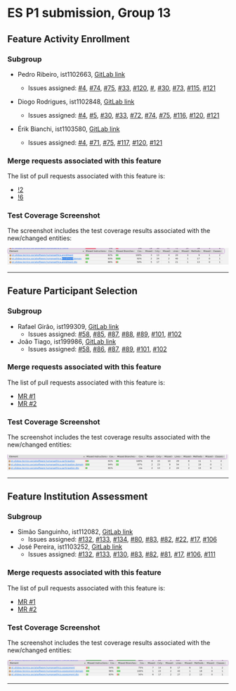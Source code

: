 # ES P1 submission, Group 13

## Feature Activity Enrollment

### Subgroup

- Pedro Ribeiro, ist1102663, [GitLab link](https://gitlab.rnl.tecnico.ulisboa.pt/ist1102663)

  - Issues assigned: [#4](https://gitlab.rnl.tecnico.ulisboa.pt/es/es24-13/-/issues/4), [#74](https://gitlab.rnl.tecnico.ulisboa.pt/es/es24-13/-/issues/74), [#75](https://gitlab.rnl.tecnico.ulisboa.pt/es/es24-13/-/issues/75), [#33](https://gitlab.rnl.tecnico.ulisboa.pt/es/es24-13/-/issues/33), [#120](https://gitlab.rnl.tecnico.ulisboa.pt/es/es24-13/-/issues/120), [#](https://gitlab.rnl.tecnico.ulisboa.pt/es/es24-13/-/issues/5), [#30](https://gitlab.rnl.tecnico.ulisboa.pt/es/es24-13/-/issues/30), [#73](https://gitlab.rnl.tecnico.ulisboa.pt/es/es24-13/-/issues/73), [#115](https://gitlab.rnl.tecnico.ulisboa.pt/es/es24-13/-/issues/115), [#121](https://gitlab.rnl.tecnico.ulisboa.pt/es/es24-13/-/issues/121)

- Diogo Rodrigues, ist1102848, [GitLab link](https://gitlab.rnl.tecnico.ulisboa.pt/ist1102848)

  - Issues assigned: [#4](https://gitlab.rnl.tecnico.ulisboa.pt/es/es24-13/-/issues/4), [#5](https://gitlab.rnl.tecnico.ulisboa.pt/es/es24-13/-/issues/5), [#30](https://gitlab.rnl.tecnico.ulisboa.pt/es/es24-13/-/issues/30), [#33](https://gitlab.rnl.tecnico.ulisboa.pt/es/es24-13/-/issues/33), [#72](https://gitlab.rnl.tecnico.ulisboa.pt/es/es24-13/-/issues/4), [#74](https://gitlab.rnl.tecnico.ulisboa.pt/es/es24-13/-/issues/74), [#75](https://gitlab.rnl.tecnico.ulisboa.pt/es/es24-13/-/issues/75), [#116](https://gitlab.rnl.tecnico.ulisboa.pt/es/es24-13/-/issues/116), [#120](https://gitlab.rnl.tecnico.ulisboa.pt/es/es24-13/-/issues/120), [#121](https://gitlab.rnl.tecnico.ulisboa.pt/es/es24-13/-/issues/121)

- Érik Bianchi, ist1103580, [GitLab link](https://gitlab.rnl.tecnico.ulisboa.pt/ist1103580)

  - Issues assigned: [#4](https://gitlab.rnl.tecnico.ulisboa.pt/es/es24-13/-/issues/4), [#71](https://gitlab.rnl.tecnico.ulisboa.pt/es/es24-13/-/issues/71), [#75](https://gitlab.rnl.tecnico.ulisboa.pt/es/es24-13/-/issues/75), [#117](https://gitlab.rnl.tecnico.ulisboa.pt/es/es24-13/-/issues/117), [#120](https://gitlab.rnl.tecnico.ulisboa.pt/es/es24-13/-/issues/120), [#121](https://gitlab.rnl.tecnico.ulisboa.pt/es/es24-13/-/issues/)

### Merge requests associated with this feature

The list of pull requests associated with this feature is:

- [!2](https://gitlab.rnl.tecnico.ulisboa.pt/es/es24-13/-/merge_requests/2)
- [!6](https://gitlab.rnl.tecnico.ulisboa.pt/es/es24-13/-/merge_requests/6)

### Test Coverage Screenshot

The screenshot includes the test coverage results associated with the new/changed entities:

![Test Coverage Screenshot](./P1-enrollment-coverage.png)

______________________________________________________________________

## Feature Participant Selection

### Subgroup

- Rafael Girão, ist199309, [GitLab link](https://gitlab.rnl.tecnico.ulisboa.pt/ist199309)
  - Issues assigned: [#58](https://gitlab.rnl.tecnico.ulisboa.pt/es/es24-13/-/issues/58), [#85](https://gitlab.rnl.tecnico.ulisboa.pt/es/es24-13/-/issues/85), [#87](https://gitlab.rnl.tecnico.ulisboa.pt/es/es24-13/-/issues/87),  [#88](https://gitlab.rnl.tecnico.ulisboa.pt/es/es24-13/-/issues/88), [#89](https://gitlab.rnl.tecnico.ulisboa.pt/es/es24-13/-/issues/89), [#101](https://gitlab.rnl.tecnico.ulisboa.pt/es/es24-13/-/issues/101), [#102](https://gitlab.rnl.tecnico.ulisboa.pt/es/es24-13/-/issues/102)
- João Tiago, ist199986, [GitLab link](https://gitlab.rnl.tecnico.ulisboa.pt/ist199986)
  - Issues assigned: [#58](https://gitlab.rnl.tecnico.ulisboa.pt/es/es24-13/-/issues/58), [#86](https://gitlab.rnl.tecnico.ulisboa.pt/es/es24-13/-/issues/86), [#87](https://gitlab.rnl.tecnico.ulisboa.pt/es/es24-13/-/issues/87), [#89](https://gitlab.rnl.tecnico.ulisboa.pt/es/es24-13/-/issues/89), [#101](https://gitlab.rnl.tecnico.ulisboa.pt/es/es24-13/-/issues/101), [#102](https://gitlab.rnl.tecnico.ulisboa.pt/es/es24-13/-/issues/102)

### Merge requests associated with this feature

The list of pull requests associated with this feature is:

- [MR #1](https://gitlab.rnl.tecnico.ulisboa.pt/es/es24-13/-/merge_requests/1)
- [MR #2](https://gitlab.rnl.tecnico.ulisboa.pt/es/es24-13/-/merge_requests/5)

### Test Coverage Screenshot

The screenshot includes the test coverage results associated with the new/changed entities:

![Test Coverage Screenshot](./P1-participation-coverage.png)

______________________________________________________________________

## Feature Institution Assessment

### Subgroup

- Simão Sanguinho, ist112082, [GitLab link](https://gitlab.rnl.tecnico.ulisboa.pt/ist1102082)
  - Issues assigned: [#132](https://gitlab.rnl.tecnico.ulisboa.pt/es/es24-13/-/issues/132), [#133](https://gitlab.rnl.tecnico.ulisboa.pt/es/es24-13/-/issues/133), [#134](https://gitlab.rnl.tecnico.ulisboa.pt/es/es24-13/-/issues/134), [#80](https://gitlab.rnl.tecnico.ulisboa.pt/es/es24-13/-/issues/80), [#83](https://gitlab.rnl.tecnico.ulisboa.pt/es/es24-13/-/issues/83), [#82](https://gitlab.rnl.tecnico.ulisboa.pt/es/es24-13/-/issues/82), [#22](https://gitlab.rnl.tecnico.ulisboa.pt/es/es24-13/-/issues/22), [#17](https://gitlab.rnl.tecnico.ulisboa.pt/es/es24-13/-/issues/17), [#106](https://gitlab.rnl.tecnico.ulisboa.pt/es/es24-13/-/issues/106)
- José Pereira, ist1103252, [GitLab link](https://gitlab.rnl.tecnico.ulisboa.pt/ist1103252)
  - Issues assigned: [#132](https://gitlab.rnl.tecnico.ulisboa.pt/es/es24-13/-/issues/132), [#133](https://gitlab.rnl.tecnico.ulisboa.pt/es/es24-13/-/issues/133), [#130](https://gitlab.rnl.tecnico.ulisboa.pt/es/es24-13/-/issues/130), [#83](https://gitlab.rnl.tecnico.ulisboa.pt/es/es24-13/-/issues/83), [#82](https://gitlab.rnl.tecnico.ulisboa.pt/es/es24-13/-/issues/82), [#81](https://gitlab.rnl.tecnico.ulisboa.pt/es/es24-13/-/issues/81), [#17](https://gitlab.rnl.tecnico.ulisboa.pt/es/es24-13/-/issues/17), [#106](https://gitlab.rnl.tecnico.ulisboa.pt/es/es24-13/-/issues/106), [#111](https://gitlab.rnl.tecnico.ulisboa.pt/es/es24-13/-/issues/111)

### Merge requests associated with this feature

The list of pull requests associated with this feature is:

- [MR #1](https://gitlab.rnl.tecnico.ulisboa.pt/es/es24-13/-/merge_requests/3)
- [MR #2](https://gitlab.rnl.tecnico.ulisboa.pt/es/es24-13/-/merge_requests/4)

### Test Coverage Screenshot

The screenshot includes the test coverage results associated with the new/changed entities:

![Test Coverage Screenshot](./P1-assessment-coverage.png)

______________________________________________________________________
